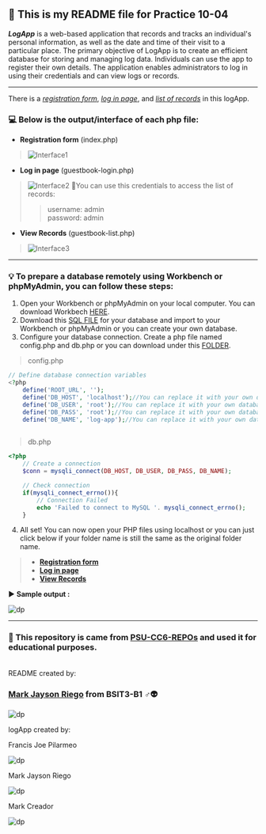 

## :rocket: This is my README file for __Practice 10-04__ 

___LogApp___  is a web-based application that records and tracks an individual's personal information, as well as the date and time of their visit to a particular place. The primary objective of LogApp is to create an efficient database for storing and managing log data. Individuals can use the app to register their own details. The application enables administrators to log in using their credentials and can view logs or records.
___
There is a _[registration form](index.php)_,  _[log in page](guestbook-login.php)_, and _[list of records](guestbook-list.php)_ in this logApp.




### :computer: Below is the output/interface of each php file: 

- __Registration form__ (index.php)

> ![Interface1](https://i.pinimg.com/originals/e3/1c/27/e31c27a41df6227453c3a5887779403e.jpg)

- __Log in page__ (guestbook-login.php)

> ![Interface2](https://i.pinimg.com/originals/55/cc/1e/55cc1e7929f3fef018aa519690ac1329.jpg)
:key:You can use this credentials to access the list of records:
>>username: admin <br/> password: admin

- __View Records__ (guestbook-list.php)

> ![Interface3](https://i.pinimg.com/originals/b4/32/48/b4324876a7ebc85212456e7c037d0da2.jpg)

___

### :bulb: To prepare a database remotely using Workbench or phpMyAdmin, you can follow these steps: 

1. Open your Workbench or phpMyAdmin on your local computer. You can download Workbech [HERE](https://dev.mysql.com/downloads/workbench/).
2. Download this [SQL FILE](database/log-app.sql) for your database and import to your Workbench or phpMyAdmin or you can create your own database.
3. Configure your database connection. Create a php file named config.php and db.php or you can download under this [FOLDER](config).

> config.php
```php
// Define database connection variables
<?php
	define('ROOT_URL', '');
	define('DB_HOST', 'localhost');//You can replace it with your own database credentials 
	define('DB_USER', 'root');//You can replace it with your own database credentials 
	define('DB_PASS', 'root');//You can replace it with your own database credentials 
	define('DB_NAME', 'log-app');//You can replace it with your own database name
    
```
> db.php
```php
<?php
	// Create a connection
	$conn = mysqli_connect(DB_HOST, DB_USER, DB_PASS, DB_NAME);

	// Check connection
	if(mysqli_connect_errno()){
		// Connection Failed
		echo 'Failed to connect to MySQL '. mysqli_connect_errno();
	}
```
4. All set! You can now open your PHP files using localhost or you can just click below if your folder name is still the same as the original folder name. 
> - __[Registration form](http://localhost/logApp-scaling-octo/)__
> - __[Log in page](http://localhost/logApp-scaling-octo/guestbook-login.php)__
> - __[View Records](http://localhost/logApp-scaling-octo/guestbook-list.php)__

:arrow_forward: **Sample output :**

![dp](https://i.ibb.co/dLqGRZJ/lv-0-20230418080742.gif)

___

### :open_file_folder: This repository is came from **[PSU-CC6-REPOs](https://github.com/PSU-CC6-REPOs)** and used it for educational purposes. 
<br/>
README created by:

### **[Mark Jayson Riego](https://github.com/MJRiego)** from BSIT3-B1 :male_sign::alien:

![dp](https://i.pinimg.com/originals/9c/ce/ea/9cceea9f1b09aab1fd5c9ecbd3451e17.jpg)

logApp created by:

Francis Joe Pilarmeo

![dp](https://i.pinimg.com/originals/d2/b1/4c/d2b14c58ac32b9c9647cea4cd6dc568f.jpg)

Mark Jayson Riego

![dp](https://i.pinimg.com/originals/34/44/19/3444195c2ed747d21c659b39f6355080.jpg)

Mark Creador

![dp](https://i.pinimg.com/originals/7e/93/ca/7e93cadce3162926890a368dff1231da.jpg)


